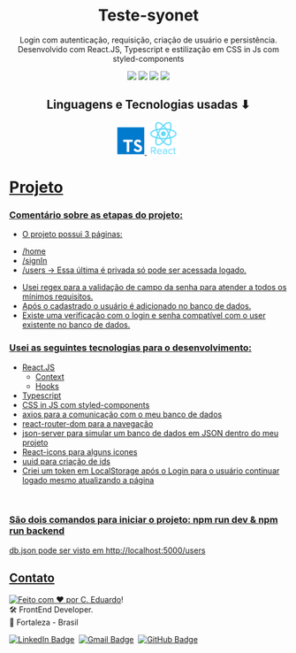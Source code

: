 <h1 align="center"> Teste-syonet </h1>
<p align="center">Login com autenticação, requisição, criação de usuário e persistência. Desenvolvido com React.JS, Typescript e estilização em CSS in Js com styled-components</p>


<div align="center">

<img src="https://user-images.githubusercontent.com/72894980/194648034-dbfdddda-a2f7-4e59-bae9-5d399e21eee5.png" width=350 heigth=300 />
<img src="https://user-images.githubusercontent.com/72894980/194648050-9391cdf3-5837-41e4-85ce-bd873fc4bd41.png" width=350 heigth=300 />
<img src="https://user-images.githubusercontent.com/72894980/194786866-e607b53a-acdf-4f6f-b9b8-0e563670cacc.png" width=350 heigth=300 />
<img src="https://user-images.githubusercontent.com/72894980/194648849-6da3b352-9faa-45fa-9689-53ffad16dc8e.png" width=350 heigth=300 />


</div>

<h2 align="center">Linguagens e Tecnologias usadas ⬇</h2>

<p align="center"> 
<a href="https://developer.mozilla.org/en-US/docs/Web/typescript" target="_blank" rel="noreferrer"> <img src="https://raw.githubusercontent.com/devicons/devicon/master/icons/typescript/typescript-original.svg" alt="typescript" width="50" height="50"/> </a> 
<a href="https://www.w3schools.com/react/" target="_blank" rel="noreferrer"> <img
src="https://raw.githubusercontent.com/devicons/devicon/master/icons/react/react-original-wordmark.svg" alt="react" width="60" height="60"/>
</p>

# Projeto

### Comentário sobre as etapas do projeto: </br>
- O projeto possui 3 páginas:
 * /home
 * /signIn
 * /users -> Essa última é privada só pode ser acessada logado.
- Usei regex para a validação de campo da senha para atender a todos os mínimos requisitos.
- Após o cadastrado o usuário é adicionado no banco de dados.
- Existe uma verificação com o login e senha compatível com o user existente no banco de dados.

### Usei as seguintes tecnologias para o desenvolvimento: </br>
- React.JS </br>
  * Context </br>
  * Hooks </br>
- Typescript </br>
- CSS in JS com styled-components </br>
- axios para a comunicação com o meu banco de dados </br>
- react-router-dom para a navegação </br>
- json-server para simular um banco de dados em JSON dentro do meu projeto </br>
- React-icons para alguns icones </br>
- uuid para criação de ids
- Criei um token em LocalStorage após o Login para o usuário continuar logado mesmo atualizando a página </br>
</br>

### São dois comandos para iniciar o projeto: npm run dev & npm run backend </br>
db.json pode ser visto em http://localhost:5000/users


## Contato

<img align="left" src="https://avatars.githubusercontent.com/carloseduardob94?size=100">

Feito com ❤️ por [C. Eduardo](https://github.com/carloseduardob94)! <br>
🛠 FrontEnd Developer. <br>
📍 Fortaleza - Brasil <br> 

<a href="https://www.linkedin.com/in/carlos-eduardo-lima-lira-barbosa" target="_blank"><img src="https://img.shields.io/badge/LinkedIn-0077B5?style=flat&logo=linkedin&logoColor=white" alt="LinkedIn Badge" height="20"></a>&nbsp;
<a href="mailto:educonts08@gmail.com" target="_blank"><img src="https://img.shields.io/badge/Gmail-D14836?style=flat&logo=gmail&logoColor=white" alt="Gmail Badge" height="20"></a>&nbsp;
<a href="https://www.github.com/carloseduardob94" target="_blank"><img src="https://img.shields.io/badge/GitHub-100000?style=flat&logo=github&logoColor=white" alt="GitHub Badge" height="20"></a>&nbsp;

<br clear="left"/>
